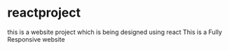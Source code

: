 # reactproject
this is a website project which is being designed using react
This is a Fully Responsive website
